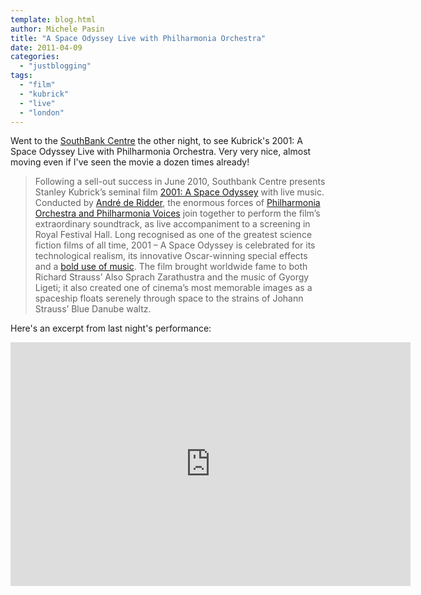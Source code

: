```yaml
---
template: blog.html
author: Michele Pasin
title: "A Space Odyssey Live with Philharmonia Orchestra"
date: 2011-04-09
categories: 
  - "justblogging"
tags: 
  - "film"
  - "kubrick"
  - "live"
  - "london"
---
```


Went to the [SouthBank Centre](http://gigs.southbankcentre.co.uk/2011/04/02/ether-2011-trailer-for-2001-a-space-odyssey-live-with-philharmonia-orchestra/) the other night, to see Kubrick's 2001: A Space Odyssey Live with Philharmonia Orchestra. Very very nice, almost moving even if I've seen the movie a dozen times already!

> Following a sell-out success in June 2010, Southbank Centre presents Stanley Kubrick’s seminal film [2001: A Space Odyssey](http://en.wikipedia.org/wiki/2001:_A_Space_Odyssey_(film)) with live music. Conducted by [André de Ridder](http://www.andrederidder.com/biog.html), the enormous forces of [Philharmonia Orchestra and Philharmonia Voices](http://www.philharmonia.co.uk/) join together to perform the film’s extraordinary soundtrack, as live accompaniment to a screening in Royal Festival Hall. Long recognised as one of the greatest science fiction films of all time, 2001 – A Space Odyssey is celebrated for its technological realism, its innovative Oscar-winning special effects and a [bold use of music](http://en.wikipedia.org/wiki/2001:_A_Space_Odyssey_(score)). The film brought worldwide fame to both Richard Strauss’ Also Sprach Zarathustra and the music of Gyorgy Ligeti; it also created one of cinema’s most memorable images as a spaceship floats serenely through space to the strains of Johann Strauss’ Blue Danube waltz.

Here's an excerpt from last night's performance:

<iframe title="YouTube video player" width="640" height="390" src="http://www.youtube.com/embed/9WGf7cULj-Y?rel=0" frameborder="0" allowfullscreen></iframe>
